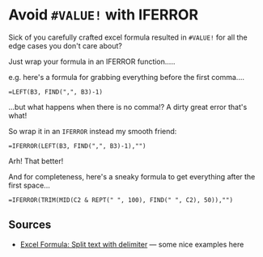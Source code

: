 ﻿# Avoid `#VALUE!` with IFERROR

Sick of you carefully crafted excel formula resulted in `#VALUE!` for all the edge cases you don't care about?

Just wrap your formula in an IFERROR function.....

e.g. here's a formula for grabbing everything before the first comma....

	=LEFT(B3, FIND(",", B3)-1)

...but what happens when there is no comma!? A dirty great error that's what!

So wrap it in an `IFERROR` instead my smooth friend:

	=IFERROR(LEFT(B3, FIND(",", B3)-1),"")

Arh! That better!

And for completeness, here's a sneaky formula to get everything after the first space...

	=IFERROR(TRIM(MID(C2 & REPT(" ", 100), FIND(" ", C2), 50)),"")

## Sources

* [Excel Formula: Split text with delimiter](https://exceljet.net/formula/split-text-with-delimiter) &mdash; some nice examples here